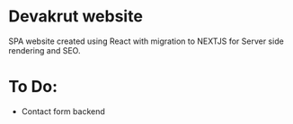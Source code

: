 # Devakrut website
SPA website created using React with migration to NEXTJS for Server side rendering and SEO.

# To Do:
- Contact form backend
